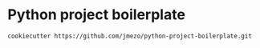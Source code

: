 # Python project boilerplate

`cookiecutter https://github.com/jmezo/python-project-boilerplate.git`

